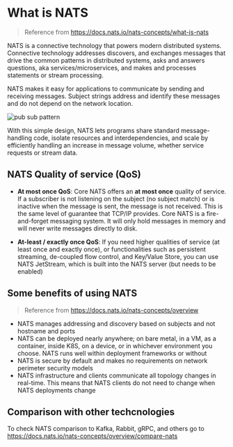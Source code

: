 # What is NATS

> Reference from https://docs.nats.io/nats-concepts/what-is-nats

NATS is a connective technology that powers modern distributed systems. Connective technology addresses discovers, and exchanges messages that drive the common patterns in distributed systems, asks and answers questions, aka services/microservices, and makes and processes statements or stream processing.

NATS makes it easy for applications to communicate by sending and receiving messages. Subject strings address and identify these messages and do not depend on the network location.

![pub sub pattern](https://683899388-files.gitbook.io/~/files/v0/b/gitbook-x-prod.appspot.com/o/spaces%2F-LqMYcZML1bsXrN3Ezg0%2Fuploads%2Fgit-blob-19a2ced7956b0b0681a8d97c2684d8669120eaec%2Fintro.svg?alt=media)

With this simple design, NATS lets programs share standard message-handling code, isolate resources and interdependencies, and scale by efficiently handling an increase in message volume, whether service requests or stream data.

## NATS Quality of service (QoS)

- **At most once QoS**: Core NATS offers an **at most once** quality of service. If a subscriber is not listening on the subject (no subject match) or is inactive when the message is sent, the message is not received. This is the same level of guarantee that TCP/IP provides. Core NATS is a fire-and-forget messaging system. It will only hold messages in memory and will never write messages directly to disk.

- **At-least / exactly once QoS**: If you need higher qualities of service (at least once and exactly once), or functionalities such as persistent streaming, de-coupled flow control, and Key/Value Store, you can use NATS JetStream, which is built into the NATS server (but needs to be enabled)

## Some benefits of using NATS

> Reference from https://docs.nats.io/nats-concepts/overview

- NATS manages addressing and discovery based on subjects and not hostname and ports
- NATS can be deployed nearly anywhere; on bare metal, in a VM, as a container, inside K8S, on a device, or in whichever environment you choose. NATS runs well within deployment frameworks or without
- NATS is secure by default and makes no requirements on network perimeter security models
- NATS infrastructure and clients communicate all topology changes in real-time. This means that NATS clients do not need to change when NATS deployments change

## Comparison with other techcnologies

To check NATS comparison to Kafka, Rabbit, gRPC, and others go to https://docs.nats.io/nats-concepts/overview/compare-nats
